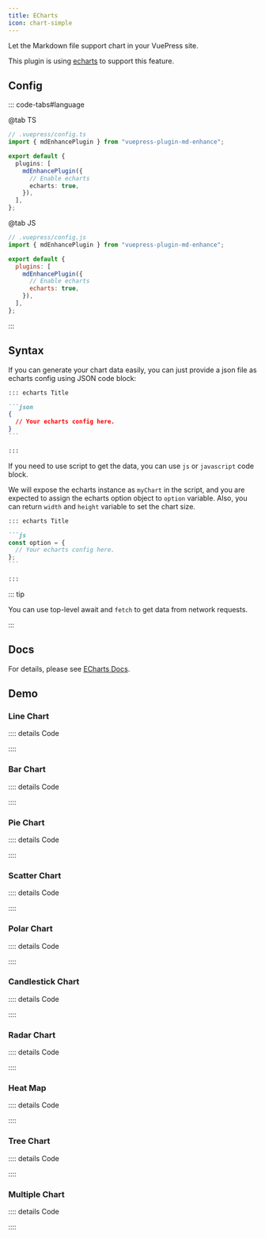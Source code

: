 ```yaml
---
title: ECharts
icon: chart-simple
---
```


Let the Markdown file support chart in your VuePress site.

This plugin is using [echarts](https://echarts.apache.org/en/index.html) to support this feature.

<!-- more -->

## Config

::: code-tabs#language

@tab TS

```ts {8}
// .vuepress/config.ts
import { mdEnhancePlugin } from "vuepress-plugin-md-enhance";

export default {
  plugins: [
    mdEnhancePlugin({
      // Enable echarts
      echarts: true,
    }),
  ],
};
```

@tab JS

```js {8}
// .vuepress/config.js
import { mdEnhancePlugin } from "vuepress-plugin-md-enhance";

export default {
  plugins: [
    mdEnhancePlugin({
      // Enable echarts
      echarts: true,
    }),
  ],
};
```

:::

## Syntax

If you can generate your chart data easily, you can just provide a json file as echarts config using JSON code block:

````md
::: echarts Title

```json
{
  // Your echarts config here.
}
```

:::
````

If you need to use script to get the data, you can use `js` or `javascript` code block.

We will expose the echarts instance as `myChart` in the script, and you are expected to assign the echarts option object to `option` variable. Also, you can return `width` and `height` variable to set the chart size.

````md
::: echarts Title

```js
const option = {
  // Your echarts config here.
};
```

:::
````

::: tip

You can use top-level await and `fetch` to get data from network requests.

:::

## Docs

For details, please see [ECharts Docs](https://echarts.apache.org/handbook/en/get-started/).

## Demo

### Line Chart

<!-- @include: @echarts/line.snippet.md#demo -->

:::: details Code

<!-- @include: @echarts/line.snippet.md -->

::::

### Bar Chart

<!-- @include: @echarts/bar.snippet.md#demo -->

:::: details Code

<!-- @include: @echarts/bar.snippet.md -->

::::

### Pie Chart

<!-- @include: @echarts/pie.snippet.md#demo -->

:::: details Code

<!-- @include: @echarts/pie.snippet.md -->

::::

### Scatter Chart

<!-- @include: @echarts/scatter.snippet.md#demo -->

:::: details Code

<!-- @include: @echarts/scatter.snippet.md -->

::::

### Polar Chart

<!-- @include: @echarts/polar.snippet.md#demo -->

:::: details Code

<!-- @include: @echarts/polar.snippet.md -->

::::

### Candlestick Chart

<!-- @include: @echarts/candlestick.snippet.md#demo -->

:::: details Code

<!-- @include: @echarts/candlestick.snippet.md -->

::::

### Radar Chart

<!-- @include: @echarts/radar.snippet.md#demo -->

:::: details Code

<!-- @include: @echarts/radar.snippet.md -->

::::

### Heat Map

<!-- @include: @echarts/heat-map.snippet.md#demo -->

:::: details Code

<!-- @include: @echarts/heat-map.snippet.md -->

::::

### Tree Chart

<!-- @include: @echarts/tree.snippet.md#demo -->

:::: details Code

<!-- @include: @echarts/tree.snippet.md -->

::::

### Multiple Chart

<!-- @include: @echarts/multiple.snippet.md#demo -->

:::: details Code

<!-- @include: @echarts/multiple.snippet.md -->

::::
